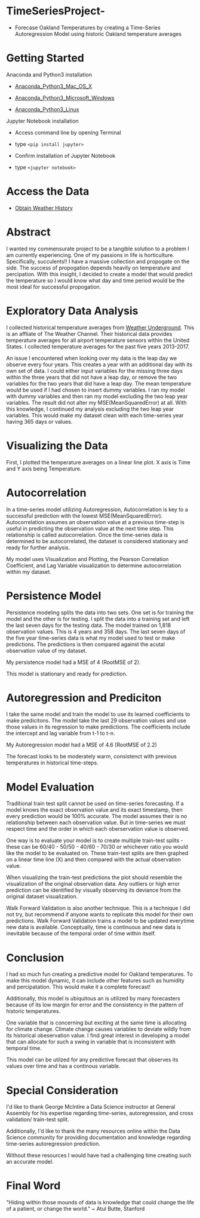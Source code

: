 # TimeSeriesProject-
- Forecase Oakland Temperatures by creating a Time-Series Autoregression Model using historic Oakland temperature averages
# Getting Started
Anaconda and Python3 installation

- [Anaconda_Python3_Mac_OS_X](https://www.anaconda.com/download/#macos)

- [Anaconda_Python3_Microsoft_Windows](https://www.anaconda.com/download/#macos)

- [Anaconda_Python3_Linux](https://www.anaconda.com/download/#macos)

Jupyter Notebook installation

- Access command line by opening Terminal

- type `<pip install jupyter>`

- Confirm installation of Jupyter Notebook 

- type `<jupyter notebook>`

# Access the Data

- [Obtain Weather History](https://www.wunderground.com/history/airport/KOAK/2013/12/5/CustomHistory.html?&reqdb.zip=&reqdb.magic=&reqdb.wmo=)

# Abstract

I wanted my commensurate project to be a tangible solution to a problem I am currently experiencing. One of my passions in life is horticulture. Specifically, succulents!! I have a massive collection and propogate on the side. The success of propogation depends heavily on temperature and percipation. With this insight, I decided to create a model that would predict the temperature so I would know what day and time period would be the most ideal for successful propogation. 

# Exploratory Data Analysis

I collected historical temperature averages from [Weather Underground](https://www.wunderground.com/history/airport/KOAK/2013/12/5/CustomHistory.html?&reqdb.zip=&reqdb.magic=&reqdb.wmo=). This is an affliate of The Weather Channel. Their historical data provides temperature averages for all airport temperature sensors within the United States. I collected temperature averages for the past five years 2013-2017.

An issue I encountered when looking over my data is the leap day we observe every four years. This creates a year with an additional day with its own set of data. I could either input variables for the missing three days within the three years that did not have a leap day, or remove the two variables for the two years that did have a leap day. The mean temperature would be used if I had chosen to insert dummy variables. I ran my model with dummy variables and then ran my model excluding the two leap year variables. The result did not alter my MSE(MeanSquaredError) at all. With this knowledge, I continued my analysis excluding the two leap year variables. This would make my dataset clean with each time-series year having 365 days or values. 

# Visualizing the Data

First, I plotted the temperature averages on a linear line plot. X axis is Time and Y axis being Temperature.

# Autocorrelation

In a time-series model utilizing Autoregression, Autocorrelation is key to a successful prediction with the lowest MSE(MeanSquaredError).
Autocorrelation assumes an observation value at a previous time-step is useful in predicting the observation value at the next time step. This relationship is called autocorrelation. Once the time-series data is determined to be autocorrelated, the dataset is considered stationary and ready for further analysis. 

My model uses Visualization and Plotting, the Pearson Correlation Coefficient, and Lag Variable visualization to determine autocorrelation within my dataset. 

# Persistence Model

Persistence modeling splits the data into two sets. One set is for training the model and the other is for testing. I split the data into a training set and left the last seven days for the testing data. The model trained on 1,818 observation values. This is 4 years and 358 days. The last seven days of the five year time-series data is what my model used to test or make predictions. The predictions is then compared against the acutal observation value of my dataset. 

My persistence model had a MSE of 4 (RootMSE of 2).

This model is stationary and ready for prediction. 

# Autoregression and Prediciton

I take the same model and train the model to use its learned coefficients to make predicitons. The model take the last 29 observation values and use those values in its regression to make predictions. The coefficients include the intercept and lag variable from t-1 to 
t-n. 

My Autoregression model had a MSE of 4.6 (RootMSE of 2.2)

The forecast looks to be moderately warm, consistenct with previous temperatures in historical time-steps. 

# Model Evaluation

Traditional train test split cannot be used on time-series forecasting. If a model knows the exact observation value and its exact timestamp, then every prediction would be 100% accurate. The model assumes their is no relationship between each observation value. But in time-series we must respect time and the order in which each oberservation value is observed. 

One way is to evaluate your model is to create multiple train-test splits - these can be 60/40 - 50/50 - 40/60 - 70/30 or whichever ratio you would like the model to be evaluated on. These train-test splits are then graphed on a linear time line (X) and then compared with the actual observation value. 

When visualizing the train-test predictions the plot should resemble the visualization of the original observation data. Any outliers or high error prediction can be identified by visually observing its deviance from the original dataset visualization. 

Walk Forward Validation is also another technique. This is a technique I did not try, but recommend if anyone wants to replicate this model for their own predictions. Walk Forward Validation trains a model to be updated everytime new data is available. Conceptually, time is continuous and new data is inevitable because of the temporal order of time within itself. 

# Conclusion 

I had so much fun creating a predictive model for Oakland temperatures. To make this model dynamic, it can include other features such as humidity and percipatation. This would make it a complete forecast!

Additionally, this model is ubiquitous an is utilized by many forecasters because of its low margin for error and the consistency in the pattern of historic temperatures. 

One variable that is concerning but exciting at the same time is allocating for climate change. Climate change causes variables to deviate wildly from its historical obeservation value. I find great interest in developing a model that can allocate for such a swing in variable that is inconsistent with temporal time. 

This model can be utilzed for any predictive forecast that observes its values over time and has a continous variable. 

# Special Consideration

I'd like to thank George McIntire a Data Science instructor at General Assembly for his expertise regarding time-series, autoregression, and cross validation/ train-test split. 

Additionally, I'd like to thank the many resources online within the Data Science community for providing documentation and knowledge regarding time-series autoregression prediction. 

Without these resources I would have had a challenging time creating such an accurate model. 

# Final Word 

"Hiding within those mounds of data is knowledge that could change the life of a patient, or change the world." ~ Atul Butte, Stanford

